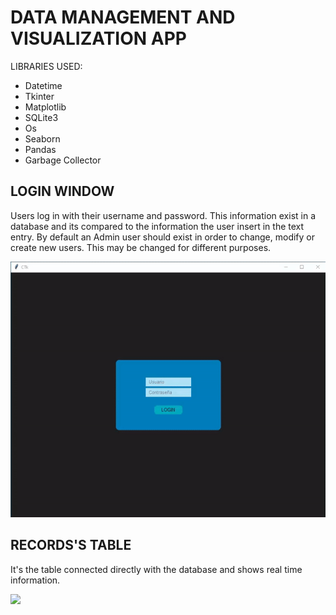 # DATA MANAGEMENT AND VISUALIZATION APP


LIBRARIES USED:

  - Datetime
  - Tkinter
  - Matplotlib
  - SQLite3
  - Os
  - Seaborn
  - Pandas
  - Garbage Collector

## LOGIN WINDOW

Users log in with their username and password. This information exist in a database and its compared to the information the user insert in the text entry.
By default an Admin user should exist in order to change, modify or create new users. This may be changed for different purposes.

![](Login.gif)

## RECORDS'S TABLE

It's the table connected directly with the database and shows real time information.

![](Table1.gif)

  
